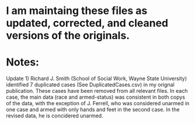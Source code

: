 # I am maintaing these files as updated, corrected, and cleaned versions of the originals.

# Notes:
Update 1) Richard J. Smith (School of Social Work, Wayne State University) identified 7 duplicated cases (See DuplicatedCases.csv) in my orignal publication.  These cases have been removed from all relevant files. In each case, the main data (race and armed-status) was consistent in both copys of the data, with the exception of J. Ferrell, who was considered unarmed in one case and armed with only hands and feet in the second case. In the revised data, he is concidered unarmed.
